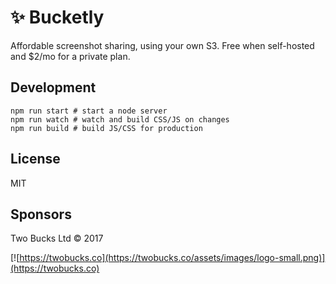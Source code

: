 # ✨ Bucketly

Affordable screenshot sharing, using your own S3. Free when self-hosted and $2/mo for a private plan.

## Development

```
npm run start # start a node server
npm run watch # watch and build CSS/JS on changes
npm run build # build JS/CSS for production
```

## License

MIT 

## Sponsors

Two Bucks Ltd © 2017

[![https://twobucks.co](https://twobucks.co/assets/images/logo-small.png)](https://twobucks.co)
